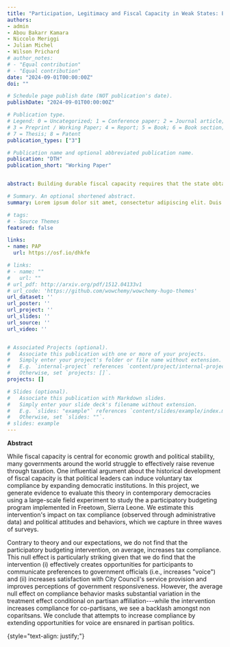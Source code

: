 ```yaml
---
title: "Participation, Legitimacy and Fiscal Capacity in Weak States: Evidence from Participatory Budgeting"
authors:
- admin
- Abou Bakarr Kamara
- Niccolo Meriggi
- Julian Michel
- Wilson Prichard
# author_notes:
# - "Equal contribution"
# - "Equal contribution"
date: "2024-09-01T00:00:00Z"
doi: ""

# Schedule page publish date (NOT publication's date).
publishDate: "2024-09-01T00:00:00Z"

# Publication type.
# Legend: 0 = Uncategorized; 1 = Conference paper; 2 = Journal article;
# 3 = Preprint / Working Paper; 4 = Report; 5 = Book; 6 = Book section;
# 7 = Thesis; 8 = Patent
publication_types: ["3"]

# Publication name and optional abbreviated publication name.
publication: "DTH"
publication_short: "Working Paper"


abstract: Building durable fiscal capacity requires that the state obtains compliance with its tax demands, a struggle for weak states that lack enforcement capacity. One potential option for governments in weak states is to enhance their legitimacy and thereby foster voluntary compliance. In this study, we report results from a phone-based participatory budgeting policy experiment in Sierra Leone that attempted to increase legitimacy and tax compliance by inviting public participation in local policy decision-making. In phone-based town halls, participants shared policy preferences with neighbors and local politicians and then voted for local public services that were subsequently implemented. We find that the intervention durably increased participants' perceptions of government legitimacy. However, against influential models of tax compliance, we find a robust null effect on tax compliance behavior. In exploratory analyses, we document that partisan affiliation strongly conditions the interventions' effects on tax compliance behavior and attitudes towards paying taxes.

# Summary. An optional shortened abstract.
summary: Lorem ipsum dolor sit amet, consectetur adipiscing elit. Duis posuere tellus ac convallis placerat. Proin tincidunt magna sed ex sollicitudin condimentum.

# tags:
# - Source Themes
featured: false

links:
- name: PAP
  url: https://osf.io/dhkfe

# links:
# - name: ""
#   url: ""
# url_pdf: http://arxiv.org/pdf/1512.04133v1
# url_code: 'https://github.com/wowchemy/wowchemy-hugo-themes'
url_dataset: ''
url_poster: ''
url_project: ''
url_slides: ''
url_source: ''
url_video: ''


# Associated Projects (optional).
#   Associate this publication with one or more of your projects.
#   Simply enter your project's folder or file name without extension.
#   E.g. `internal-project` references `content/project/internal-project/index.md`.
#   Otherwise, set `projects: []`.
projects: []

# Slides (optional).
#   Associate this publication with Markdown slides.
#   Simply enter your slide deck's filename without extension.
#   E.g. `slides: "example"` references `content/slides/example/index.md`.
#   Otherwise, set `slides: ""`.
# slides: example
---
```


**Abstract**

While fiscal capacity is central for economic growth and political stability, many governments around the world struggle to effectively raise revenue through taxation. One influential argument about the historical development of fiscal capacity is that political leaders can induce voluntary tax compliance by expanding democratic institutions. In this project, we generate evidence to evaluate this theory in contemporary democracies using a large-scale field experiment to study the a participatory budgeting program implemented in Freetown, Sierra Leone. We estimate this intervention's impact on tax compliance (observed through administrative data) and political attitudes and behaviors, which we capture in three waves of surveys.

Contrary to theory and our expectations, we do not find that the participatory budgeting intervention, on average, increases tax compliance. This null effect is particularly striking given that we do find that the intervention (i) effectively creates opportunities for participants to communicate preferences to government officials (i.e., increases "voice") and (ii) increases satisfaction with City Council's service provision and improves perceptions of government responsiveness. However, the average null effect on compliance behavior masks substantial variation in the treatment effect conditional on partisan affiliation---while the intervention increases compliance for co-partisans, we see a backlash amongst non coparitsans. We conclude that attempts to increase compliance by extending opportunities for voice are ensnared in partisan politics.

{style="text-align: justify;"}